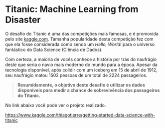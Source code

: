 # Titanic: Machine Learning from Disaster

O desafio do Titanic é uma das competições mais famosas, e é promovida pelo site [kaggle.com](https://kaggle.com/). Tamanha popularidade desta competição fez com que ela fosse considerada como sendo um *Hello, World!* para o universo fantástico do Data Science (Ciência de Dados).

Com certeza, a maioria de vocês conhece a história por trás do naufrágio deste que seria o navio mais moderno do mundo para a época. Apesar da tecnologia disponível, após colidir com um iceberg em 15 de abril de 1912, seu naufrágio matou 1502 pessoas de um total de 2224 passageiros.
> **Resumidamente, o objetivo deste desafio é utilizar os dados disponíveis para medir a chance de sobrevivência dos passageiros do Titanic.**

No link abaixo você pode ver o projeto realizado.

https://www.kaggle.com/thiagotierre/getting-started-data-science-with-titanic

